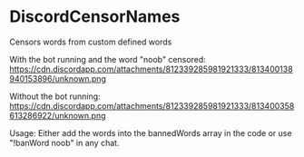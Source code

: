 # DiscordCensorNames
Censors words from custom defined words

With the bot running and the word "noob" censored:
https://cdn.discordapp.com/attachments/812339285981921333/813400138940153896/unknown.png

Without the bot running:
https://cdn.discordapp.com/attachments/812339285981921333/813400358613286922/unknown.png

Usage:
Either add the words into the bannedWords array in the code or use "!banWord noob" in any chat. 
